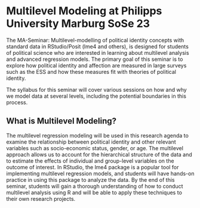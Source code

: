 # Multilevel Modeling at Philipps University Marburg SoSe 23 

The MA-Seminar: Multilevel-modelling of political identity concepts with standard data in RStudio/Posit (lme4 and others), is designed for students of political science who are interested in learning about multilevel analysis and advanced regression models. The primary goal of this seminar is to explore how political identity and affection are measured in large surveys such as the ESS and how these measures fit with theories of political identity.

The syllabus for this seminar will cover various sessions on how and why we model data at several levels, including the potential boundaries in this process. 

## What is Multilevel Modeling?

The multilevel regression modeling will be used in this research agenda to examine the relationship between political identity and other relevant variables such as socio-economic status, gender, or age. The multilevel approach allows us to account for the hierarchical structure of the data and to estimate the effects of individual and group-level variables on the outcome of interest. In RStudio, the lme4 package is a popular tool for implementing multilevel regression models, and students will have hands-on practice in using this package to analyze the data. By the end of this seminar, students will gain a thorough understanding of how to conduct multilevel analysis using R and will be able to apply these techniques to their own research projects.
